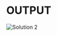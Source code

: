# OUTPUT

![Solution 2](https://github.com/arpita2105/PW_ASSIGNMENTS/assets/136358528/8cbbb774-7d51-449e-af7c-5f4c67413051)
